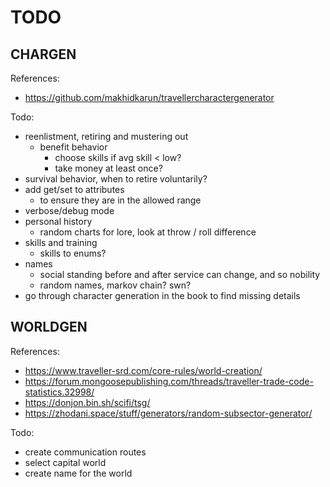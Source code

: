 # TODO

## CHARGEN

References:

- https://github.com/makhidkarun/travellercharactergenerator

Todo:

- reenlistment, retiring and mustering out
  - benefit behavior
    - choose skills if avg skill < low?
    - take money at least once?
- survival behavior, when to retire voluntarily?
- add get/set to attributes
  - to ensure they are in the allowed range
- verbose/debug mode
- personal history
  - random charts for lore, look at throw / roll difference
- skills and training
  - skills to enums?
- names
  - social standing before and after service can change, and so nobility
  - random names, markov chain? swn?
- go through character generation in the book to find missing details

## WORLDGEN

References:

- https://www.traveller-srd.com/core-rules/world-creation/
- https://forum.mongoosepublishing.com/threads/traveller-trade-code-statistics.32998/
- https://donjon.bin.sh/scifi/tsg/
- https://zhodani.space/stuff/generators/random-subsector-generator/

Todo:

- create communication routes
- select capital world
- create name for the world
